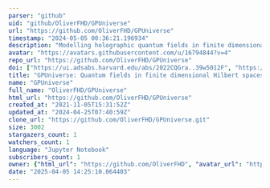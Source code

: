 ```yaml
---
parser: "github"
uid: "github/OliverFHD/GPUniverse"
url: "https://github.com/OliverFHD/GPUniverse"
timestamp: "2024-05-05 00:36:21.196934"
description: "Modelling holographic quantum fields in finite dimensional Hilbert spaces with Generalised Pauli Operators (GPOs) and overlapping degrees of freedom. Also: simulate overlapping qubits with GPUs."
avatar: "https://avatars.githubusercontent.com/u/16794844?v=4"
repo_url: "https://github.com/OliverFHD/GPUniverse"
doi: ["https://ui.adsabs.harvard.edu/abs/2022CQGra..39w5012F", "https://ui.adsabs.harvard.edu/abs/2024ascl.soft04018F/abstract"]
title: "GPUniverse: Quantum fields in finite dimensional Hilbert spaces modeler"
name: "GPUniverse"
full_name: "OliverFHD/GPUniverse"
html_url: "https://github.com/OliverFHD/GPUniverse"
created_at: "2021-11-05T15:31:52Z"
updated_at: "2024-04-25T07:40:59Z"
clone_url: "https://github.com/OliverFHD/GPUniverse.git"
size: 3002
stargazers_count: 1
watchers_count: 1
language: "Jupyter Notebook"
subscribers_count: 1
owner: {"html_url": "https://github.com/OliverFHD", "avatar_url": "https://avatars.githubusercontent.com/u/16794844?v=4", "login": "OliverFHD", "type": "User"}
date: "2025-04-05 14:25:10.064403"
---
```

